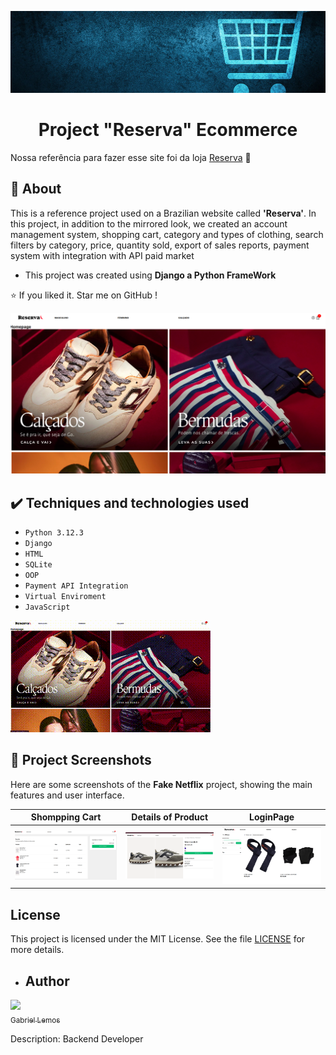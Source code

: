 ![banner](https://github.com/gabriellemosc/Ecommerce_Project/blob/main/Project%20Photos/png%20(1).png)

<h1 align="center"> Project "Reserva" Ecommerce </h1>

<span>Nossa referência para fazer esse site foi da loja <a href="https://www.usereserva.com/?gad_source=1&gclid=Cj0KCQiA9667BhDoARIsANnamQYLynA7ewm7mCpcfk-0wf5uwTs3bRrLAI-t-mVEC5zaR2KSKUKTJO8aAlM7EALw_wcB">Reserva</a> 🛒 </span>

## 🚀 About

<p> This is a reference project used on a Brazilian website called <b>'Reserva'</b>. In this project, in addition to the mirrored look, we created an account management system, shopping cart, category and types of clothing, search filters by category, price, quantity sold, export of sales reports, payment system with integration with API paid market</p>

- This project was created using <b> Django a Python FrameWork</b>

:star:  If you liked it. Star me on GitHub !


![Homepage](https://github.com/gabriellemosc/Ecommerce_Project/blob/main/Project%20Photos/Captura%20de%20tela%20de%202024-12-25%2016-02-28.png)


## ✔️ Techniques and technologies used

- ``Python 3.12.3``
- ``Django``
- ``HTML``
- ``SQLite``
- ``OOP``
- ``Payment API Integration``
-  ``Virtual Enviroment``
-  ``JavaScript``


![appinterface](https://github.com/gabriellemosc/Ecommerce_Project/blob/main/Project%20Photos/Grava%C3%A7%C3%A3o%20de%20tela%20de%202024-12-25%2016-21-23.gif)


## 📸 Project Screenshots

Here are some screenshots of the **Fake Netflix** project, showing the main features and user interface.

| Shompping Cart  | Details of Product | LoginPage |
| --- | --- | --- |
| ![Sales Car](https://github.com/gabriellemosc/Ecommerce_Project/blob/main/Project%20Photos/Captura%20de%20tela%20de%202024-12-23%2019-26-23.png) | ![Product Details](https://github.com/gabriellemosc/Ecommerce_Project/blob/main/Project%20Photos/Captura%20de%20tela%20de%202024-12-22%2021-19-31.png) | ![Store](https://github.com/gabriellemosc/Ecommerce_Project/blob/main/Project%20Photos/Captura%20de%20tela%20de%202024-12-25%2014-16-46.png) |



## License

This project is licensed under the MIT License. See the file [LICENSE](./LICENSE) for more details.


- ## Author

[<img loading="lazy" src="https://github.com/gabriellemosc.png?size=115" width=115><br><sub>Gabriel Lemos</sub>](https://github.com/gabriellemosc) 


Description: Backend Developer
